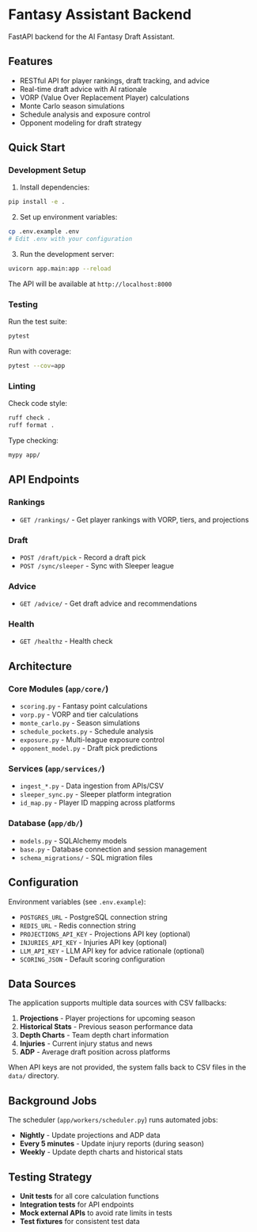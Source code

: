 # Fantasy Assistant Backend

FastAPI backend for the AI Fantasy Draft Assistant.

## Features

- RESTful API for player rankings, draft tracking, and advice
- Real-time draft advice with AI rationale
- VORP (Value Over Replacement Player) calculations
- Monte Carlo season simulations
- Schedule analysis and exposure control
- Opponent modeling for draft strategy

## Quick Start

### Development Setup

1. Install dependencies:
```bash
pip install -e .
```

2. Set up environment variables:
```bash
cp .env.example .env
# Edit .env with your configuration
```

3. Run the development server:
```bash
uvicorn app.main:app --reload
```

The API will be available at `http://localhost:8000`

### Testing

Run the test suite:
```bash
pytest
```

Run with coverage:
```bash
pytest --cov=app
```

### Linting

Check code style:
```bash
ruff check .
ruff format .
```

Type checking:
```bash
mypy app/
```

## API Endpoints

### Rankings
- `GET /rankings/` - Get player rankings with VORP, tiers, and projections

### Draft
- `POST /draft/pick` - Record a draft pick
- `POST /sync/sleeper` - Sync with Sleeper league

### Advice
- `GET /advice/` - Get draft advice and recommendations

### Health
- `GET /healthz` - Health check

## Architecture

### Core Modules (`app/core/`)
- `scoring.py` - Fantasy point calculations
- `vorp.py` - VORP and tier calculations  
- `monte_carlo.py` - Season simulations
- `schedule_pockets.py` - Schedule analysis
- `exposure.py` - Multi-league exposure control
- `opponent_model.py` - Draft pick predictions

### Services (`app/services/`)
- `ingest_*.py` - Data ingestion from APIs/CSV
- `sleeper_sync.py` - Sleeper platform integration
- `id_map.py` - Player ID mapping across platforms

### Database (`app/db/`)
- `models.py` - SQLAlchemy models
- `base.py` - Database connection and session management
- `schema_migrations/` - SQL migration files

## Configuration

Environment variables (see `.env.example`):

- `POSTGRES_URL` - PostgreSQL connection string
- `REDIS_URL` - Redis connection string  
- `PROJECTIONS_API_KEY` - Projections API key (optional)
- `INJURIES_API_KEY` - Injuries API key (optional)
- `LLM_API_KEY` - LLM API key for advice rationale (optional)
- `SCORING_JSON` - Default scoring configuration

## Data Sources

The application supports multiple data sources with CSV fallbacks:

1. **Projections** - Player projections for upcoming season
2. **Historical Stats** - Previous season performance data
3. **Depth Charts** - Team depth chart information
4. **Injuries** - Current injury status and news
5. **ADP** - Average draft position across platforms

When API keys are not provided, the system falls back to CSV files in the `data/` directory.

## Background Jobs

The scheduler (`app/workers/scheduler.py`) runs automated jobs:

- **Nightly** - Update projections and ADP data
- **Every 5 minutes** - Update injury reports (during season)
- **Weekly** - Update depth charts and historical stats

## Testing Strategy

- **Unit tests** for all core calculation functions
- **Integration tests** for API endpoints  
- **Mock external APIs** to avoid rate limits in tests
- **Test fixtures** for consistent test data